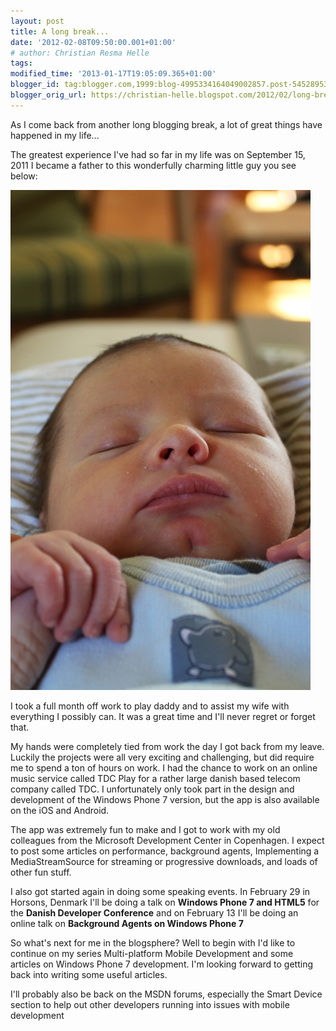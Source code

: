 ```yaml
---
layout: post
title: A long break...
date: '2012-02-08T09:50:00.001+01:00'
# author: Christian Resma Helle
tags: 
modified_time: '2013-01-17T19:05:09.365+01:00'
blogger_id: tag:blogger.com,1999:blog-4995334164049002857.post-5452895362623156365
blogger_orig_url: https://christian-helle.blogspot.com/2012/02/long-break.html
---
```


As I come back from another long blogging break, a lot of great things have happened in my life...  

The greatest experience I've had so far in my life was on September 15, 2011 I became a father to this wonderfully charming little guy you see below:  

![](/assets/images/david.jpg)

I took a full month off work to play daddy and to assist my wife with everything I possibly can. It was a great time and I'll never regret or forget that.  

My hands were completely tied from work the day I got back from my leave. Luckily the projects were all very exciting and challenging, but did require me to spend a ton of hours on work. I had the chance to work on an online music service called TDC Play for a rather large danish based telecom company called TDC. I unfortunately only took part in the design and development of the Windows Phone 7 version, but the app is also available on the iOS and Android.  

The app was extremely fun to make and I got to work with my old colleagues from the Microsoft Development Center in Copenhagen. I expect to post some articles on performance, background agents, Implementing a MediaStreamSource for streaming or progressive downloads, and loads of other fun stuff.  

I also got started again in doing some speaking events. In February 29 in Horsons, Denmark I'll be doing a talk on **Windows Phone 7 and HTML5** for the **Danish Developer Conference** and on February 13 I'll be doing an online talk on **Background Agents on Windows Phone 7**

So what's next for me in the blogsphere? Well to begin with I'd like to continue on my series Multi-platform Mobile Development and some articles on Windows Phone 7 development. I'm looking forward to getting back into writing some useful articles.  

I'll probably also be back on the MSDN forums, especially the Smart Device section to help out other developers running into issues with mobile development